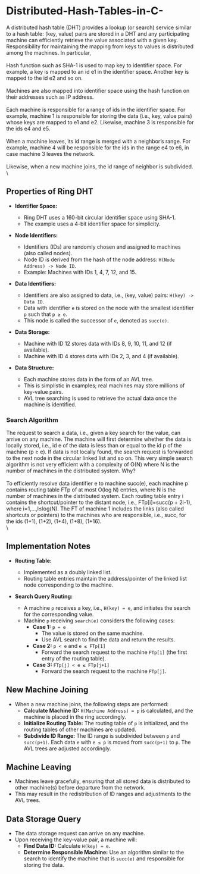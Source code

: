 # Distributed-Hash-Tables-in-C-

A distributed hash table (DHT) provides a lookup (or search) service similar to a hash table: (key,
value) pairs are stored in a DHT and any participating machine can efficiently retrieve the value
associated with a given key. Responsibility for maintaining the mapping from keys to values is
distributed among the machines. In particular,\
\
Hash function such as SHA-1 is used to map key to identifier space. For example, a key
is mapped to an id e1 in the identifier space. Another key is mapped to the id e2 and so on.\
\
 Machines are also mapped into identifier space using the hash function on their addresses such as
IP address.\
\
Each machine is responsible for a range of ids in the identifier space. For example,
machine 1 is responsible for storing the data (i.e., key, value pairs) whose keys are mapped to
e1 and e2. Likewise, machine 3 is responsible for the ids e4 and e5.\
\
When a machine leaves, its id range is merged with a neighbor’s range. For example, 
machine 4 will be responsible for the ids in the range e4 to e6, in case machine 3 leaves
the network.\
\
Likewise, when a new machine joins, the id range of neighbor is subdivided.\
\
## Properties of Ring DHT

- **Identifier Space:** 
  - Ring DHT uses a 160-bit circular identifier space using SHA-1.
  - The example uses a 4-bit identifier space for simplicity.
  
- **Node Identifiers:**
  - Identifiers (IDs) are randomly chosen and assigned to machines (also called nodes).
  - Node ID is derived from the hash of the node address: `H(Node Address) -> Node ID`.
  - Example: Machines with IDs 1, 4, 7, 12, and 15.
  
- **Data Identifiers:**
  - Identifiers are also assigned to data, i.e., (key, value) pairs: `H(key) -> Data ID`.
  - Data with identifier `e` is stored on the node with the smallest identifier `p` such that `p ≥ e`.
  - This node is called the successor of `e`, denoted as `succ(e)`.

- **Data Storage:**
  - Machine with ID 12 stores data with IDs 8, 9, 10, 11, and 12 (if available).
  - Machine with ID 4 stores data with IDs 2, 3, and 4 (if available).
  
- **Data Structure:**
  - Each machine stores data in the form of an AVL tree.
  - This is simplistic in examples; real machines may store millions of key-value pairs.
  - AVL tree searching is used to retrieve the actual data once the machine is identified.

### Search Algorithm
The request to search a data, i.e., given a key search for the value, can arrive on any machine. The
machine will first determine whether the data is locally stored, i.e., id e of the data is less than or equal
to the id p of the machine (p ≥ e). If data is not locally found, the search request is forwarded to the
next node in the circular linked list and so on. This very simple search algorithm is not very efficient
with a complexity of O(N) where N is the number of machines in the distributed system. Why?\
\
To efficiently resolve data identifier e to machine succ(e), each machine p contains routing table FTp
of at most O(log N) entries, where N is the number of machines in the distributed system. Each
routing table entry i contains the shortcut/pointer to the distant node, i.e., FTp[i]=succ(p + 2i-1),
where i=1,...,l≤log(N). The FT of machine 1 includes
the links (also called shortcuts or pointers) to the machines who are responsible, i.e., succ, for the ids
(1+1), (1+2), (1+4), (1+8), (1+16).\
\

## Implementation Notes

- **Routing Table:**
  - Implemented as a doubly linked list.
  - Routing table entries maintain the address/pointer of the linked list node corresponding to the machine.

- **Search Query Routing:**
  - A machine `p` receives a key, i.e., `H(key) = e`, and initiates the search for the corresponding value.
  - Machine `p` receiving `search(e)` considers the following cases:
    - **Case 1:** `p = e`
      - The value is stored on the same machine.
      - Use AVL search to find the data and return the results.
    - **Case 2:** `p < e` and `e ≤ FTp[1]`
      - Forward the search request to the machine `FTp[1]` (the first entry of the routing table).
    - **Case 3:** `FTp[j] < e ≤ FTp[j+1]`
      - Forward the search request to the machine `FTp[j]`.


## New Machine Joining

- When a new machine joins, the following steps are performed:
  - **Calculate Machine ID:** `H(Machine Address) = p` is calculated, and the machine is placed in the ring accordingly.
  - **Initialize Routing Table:** The routing table of `p` is initialized, and the routing tables of other machines are updated.
  - **Subdivide ID Range:** The ID range is subdivided between `p` and `succ(p+1)`. Each data `e` with `e ≤ p` is moved from `succ(p+1)` to `p`. The AVL trees are adjusted accordingly.

## Machine Leaving

- Machines leave gracefully, ensuring that all stored data is distributed to other machine(s) before departure from the network.
- This may result in the redistribution of ID ranges and adjustments to the AVL trees.

## Data Storage Query

- The data storage request can arrive on any machine.
- Upon receiving the key-value pair, a machine will:
  - **Find Data ID:** Calculate `H(key) = e`.
  - **Determine Responsible Machine:** Use an algorithm similar to the search to identify the machine that is `succ(e)` and responsible for storing the data.

